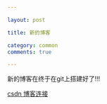 ```yaml
---

layout: post

title: 新的博客

category: common
comments: true

---
```



新的博客在终于在git上搭建好了!!!


[csdn 博客连接][1]


  [1]: http://blog.csdn.net/senophen/
